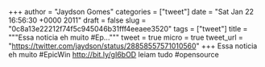 
+++
author = "Jaydson Gomes"
categories = ["tweet"]
date = "Sat Jan 22 16:56:30 +0000 2011"
draft = false
slug = "0c8a13e22212f74f5c945046b31fff4eeaee3520"
tags = ["tweet"]
title = """Essa noticia eh muito #Ep..."""
tweet = true
micro = true
tweet_url = "https://twitter.com/jaydson/status/28858557571010560"
+++
Essa noticia eh muito #EpicWin http://bit.ly/gI6bOD leiam tudo #opensource

